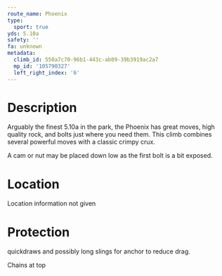 ```yaml
---
route_name: Phoenix
type:
  sport: true
yds: 5.10a
safety: ''
fa: unknown
metadata:
  climb_id: 550a7c70-96b1-443c-ab09-39b3919ac2a7
  mp_id: '105790327'
  left_right_index: '6'
---
```

# Description
Arguably the finest 5.10a in the park, the Phoenix has great moves, high quality rock, and bolts just where you need them.  This climb combines several powerful moves with a classic crimpy crux.

A cam or nut may be placed down low as the first bolt is a bit exposed.

# Location
Location information not given

# Protection
quickdraws and possibly long slings for anchor to reduce drag.

Chains at top
